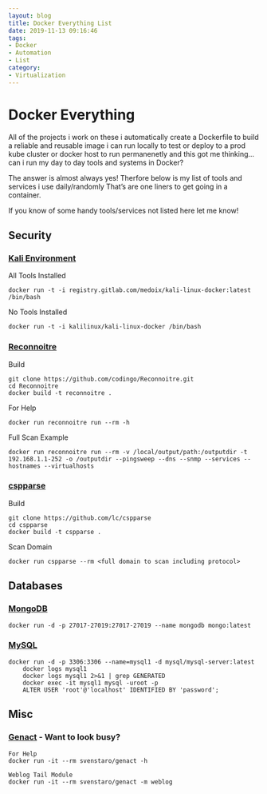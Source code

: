 ```yaml
---
layout: blog
title: Docker Everything List
date: 2019-11-13 09:16:46
tags:
- Docker
- Automation
- List
category:
- Virtualization
---
```

# Docker Everything

All of the projects i work on these i automatically create a Dockerfile to build a reliable and reusable image i can run locally to test or deploy to a prod kube cluster or docker host to run permanenetly and this got me thinking... can i run my day to day tools and systems in Docker?

The answer is almost always yes! Therfore below is my list of tools and services i use daily/randomly That’s  are one liners to get going in a container.

If you know of some handy tools/services not listed here let me know!

## Security
### [Kali Environment](https://gitlab.com/medoix/kali-linux-docker)
All Tools Installed
```
docker run -t -i registry.gitlab.com/medoix/kali-linux-docker:latest /bin/bash
```
No Tools Installed
```
docker run -t -i kalilinux/kali-linux-docker /bin/bash
```
### [Reconnoitre](https://github.com/codingo/Reconnoitre)
Build
```
git clone https://github.com/codingo/Reconnoitre.git
cd Reconnoitre
docker build -t reconnoitre .
```
For Help
```
docker run reconnoitre run --rm -h
```
Full Scan Example
```
docker run reconnoitre run --rm -v /local/output/path:/outputdir -t 192.168.1.1-252 -o /outputdir --pingsweep --dns --snmp --services --hostnames --virtualhosts
```

### [cspparse](https://github.com/vortexau/cspparse)
Build
```
git clone https://github.com/lc/cspparse
cd cspparse
docker build -t cspparse .
```
Scan Domain
```
docker run cspparse --rm <full domain to scan including protocol>
```


## Databases
### [MongoDB](https://hub.docker.com/_/mongo/)
```
docker run -d -p 27017-27019:27017-27019 --name mongodb mongo:latest
```

### [MySQL](https://hub.docker.com/_/mysql/)
```
docker run -d -p 3306:3306 --name=mysql1 -d mysql/mysql-server:latest
    docker logs mysql1
    docker logs mysql1 2>&1 | grep GENERATED
    docker exec -it mysql1 mysql -uroot -p
    ALTER USER 'root'@'localhost' IDENTIFIED BY 'password';
```

## Misc
### [Genact](https://github.com/svenstaro/genact) - Want to look busy?
```
For Help
docker run -it --rm svenstaro/genact -h

Weblog Tail Module
docker run -it --rm svenstaro/genact -m weblog
```
